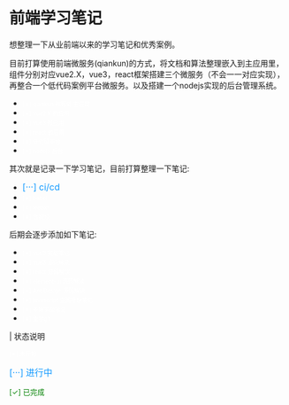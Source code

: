 # 前端学习笔记
想整理一下从业前端以来的学习笔记和优秀案例。

目前打算使用前端微服务(qiankun)的方式，将文档和算法整理嵌入到主应用里，组件分别对应vue2.X，vue3，react框架搭建三个微服务（不会一一对应实现），再整合一个低代码案例平台微服务。以及搭建一个nodejs实现的后台管理系统。

- <font color=#ffffff size=1> [&cross;] qiankun 微服务 主应用</font>
- <font color=#ffffff size=1> [&cross;] vue2.X 微应用</font>
- <font color=#ffffff size=1> [&cross;] vue3 微应用</font>
- <font color=#ffffff size=1> [&cross;] react 微应用</font>
- <font color=#ffffff size=1> [&cross;] 低代码平台</font>
- <font color=#ffffff size=1> [&cross;] nodejs 后台</font>

其次就是记录一下学习笔记，目前打算整理一下笔记:
- <font color=#1099ff size=3> [···] ci/cd</font>
- <font color=#ffffff size=1> [&cross;] babel</font>
- <font color=#ffffff size=1> [&cross;] webxr</font>
- <font color=#ffffff size=1> [&cross;] 音视频</font>

后期会逐步添加如下笔记:
- <font color=#ffffff size=1> [&cross;] vue3 实战笔记</font>
- <font color=#ffffff size=1> [&cross;] vue3 源码解读</font>
- <font color=#ffffff size=1> [&cross;] react 源码解读</font>
- <font color=#ffffff size=1> [&cross;] element-ui 源码解读</font>
- <font color=#ffffff size=1> [&cross;] Ant Design 源码解读</font>
- <font color=#ffffff size=1> [&cross;] javascript 查漏补缺笔记</font>
- <font color=#ffffff size=1> [&cross;] 多端实战笔记</font>
- <font color=#ffffff size=1> [&cross;] 重学git</font>


| 状态说明

<font color=#ffffff size=1> [&cross;] 未开始</font>

<font color=#1099ff size=3> [···] 进行中</font>

<font color=#008000 size=2> [&check;] 已完成</font>

